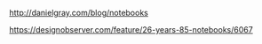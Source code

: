 ---
---

http://danielgray.com/blog/notebooks

https://designobserver.com/feature/26-years-85-notebooks/6067